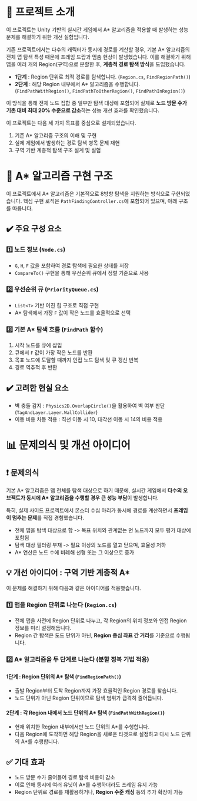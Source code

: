 # 📌 프로젝트 소개

이 프로젝트는 Unity 기반의 실시간 게임에서 A* 알고리즘을 적용할 때 발생하는 성능 문제를 해결하기 위한 개선 실험입니다.

기존 프로젝트에서는 다수의 캐릭터가 동시에 경로를 계산할 경우, 기본 A* 알고리즘의 전체 맵 탐색 특성 때문에 프레임 드랍과 멈춤 현상이 발생했습니다.
이를 해결하기 위해 맵을 여러 개의 Region(구역)으로 분할한 후, **계층적 경로 탐색 방식**을 도입했습니다.

- **1단계** : Region 단위로 최적 경로를 탐색합니다. (`Region.cs`, `FindRegionPath()`)
- **2단계** : 해당 Region 내부에서 A* 알고리즘을 수행합니다. (`FindPathWithRegion()`, `FindPathToOtherRegion()`, `FindPathInRegion()`)

이 방식을 통해 전체 노드 집합 중 일부만 탐색 대상에 포함되어 실제로 **노드 방문 수가 기존 대비 최대 20% 수준으로 감소**하는 성능 개선 효과를 확인했습니다.

이 프로젝트는 다음 세 가지 목표를 중심으로 설계되었습니다.
1. 기존 A* 알고리즘 구조의 이해 및 구현
2. 실제 게임에서 발생하는 경로 탐색 병목 문제 재현
3. 구역 기반 계층적 탐색 구조 설계 및 실험

# 📖 A\* 알고리즘 구현 구조
이 프로젝트에서 A\* 알고리즘은 기본적으로 8방향 탐색을 지원하는 방식으로 구현되었습니다.
핵심 구현 로직은 `PathFindingController.cs`에 포함되어 있으며, 아래 구조를 따릅니다.

## ✔️ 주요 구성 요소
### 1️⃣ 노드 정보 (`Node.cs`)
- `G`, `H`, `F` 값을 포함하여 경로 탐색에 필요한 상태를 저장
- `CompareTo()` 구현을 통해 우선순위 큐에서 정렬 기준으로 사용

### 2️⃣ 우선순위 큐 (`PriorityQueue.cs`)
- `List<T>` 기반 이진 힙 구조로 직접 구현
- A\* 탐색에서 가장 `F` 값이 작은 노드를 효율적으로 선택

### 3️⃣ 기본 A\* 탐색 흐름 (`FindPath` 함수)
1. 시작 노드를 큐에 삽입
2. 큐에서 `F` 값이 가장 작은 노드를 반환
3. 목표 노드에 도달할 때까지 인접 노드 탐색 및 큐 갱신 반복
4. 경로 역추적 후 반환

## ✔️ 고려한 현실 요소
- 벽 충돌 감지 : `Physics2D.OverlapCircle()`을 활용하여 벽 여부 판단 (`TagAndLayer.Layer.WallCollider`)
- 이동 비용 차등 적용 : 직선 이동 시 10, 대각선 이동 시 14의 비용 적용

# 📊 문제의식 및 개선 아이디어
## ❗ 문제의식
기본 A\* 알고리즘은 맵 전체를 탐색 대상으로 하기 때문에, 실시간 게임에서 **다수의 오브젝트가 동시에 A\* 알고리즘을 수행할 경우 큰 성능 부담**이 발생합니다.

특히, 실제 사이드 프로젝트에서 몬스터 수십 마리가 동시에 경로를 계산하면서 **프레임이 멈추는 문제**를 직접 경험했습니다.
- 전체 맵을 탐색 대상으로 함 -> 목표 위치와 관계없는 먼 노드까지 모두 평가 대상에 포함됨
- 탐색 대상 필터링 부재 -> 필요 이상의 노드를 열고 닫으며, 효율성 저하
- A* 연산은 노드 수에 비례해 선형 또는 그 이상으로 증가

## 💡 개선 아이디어 : 구역 기반 계층적 A*
이 문제를 해결하기 위해 다음과 같은 아이디어를 적용했습니다.

### 1️⃣ 맵을 Region 단위로 나눈다 (`Region.cs`)
- 전체 맵을 사전에 Region 단위로 나누고, 각 Region의 위치 정보와 인접 Region 정보를 미리 설정해둡니다.
- Region 간 탐색은 도드 단위가 아닌, **Region 중심 좌표 간 거리**를 기준으로 수행됩니다.

### 2️⃣ A* 알고리즘을 두 단계로 나눈다 (분할 정복 기법 적용)
#### 1단계 : Region 단위의 A\* 탐색 (`FindRegionPath()`)
- 출발 Region부터 도착 Region까지 가장 효율적인 Region 경로를 찾습니다.
- 노드 단위가 아닌 Region 단위이므로 탐색 범위가 급격히 줄어듭니다.

#### 2단계 : 각 Region 내에서 노드 단위의 A\* 탐색 (`FindPathWithRegion()`)
- 현재 위치한 Region 내부에서만 노드 단위의 A\*를 수행합니다.
- 다음 Region에 도착하면 해당 Region을 새로운 타겟으로 설정하고 다시 노드 단위의 A\*를 수행합니다.

## ✅ 기대 효과
- 노드 방문 수가 줄어들어 경로 탐색 비용이 감소
- 이로 인해 동시에 여러 유닛이 A\*를 수행하더라도 프레임 유지 가능
- Region 단위로 경로를 재활용하거나, **Region 수준 캐싱** 등의 추가 확장이 가능

  
